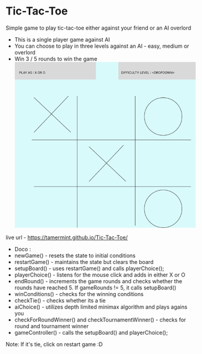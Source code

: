 # Tic-Tac-Toe
Simple game to play tic-tac-toe either against your friend or an AI overlord 
- This is a single player game against AI
- You can choose to play in three levels against an AI - easy, medium or overlord
- Win 3 / 5 rounds to win the game
![Figma Skeleton for Web UI](./Tic-Tac-Toe.png)

live url - https://tamermint.github.io/Tic-Tac-Toe/

- Doco :
 - newGame() - resets the state to initial conditions
 - restartGame() - maintains the state but clears the board
 - setupBoard() - uses restartGame() and calls playerChoice();
 - playerChoice() - listens for the mouse click and adds in either X or O
 - endRound() - increments the game rounds and checks whether the rounds have reached 5. If 
    gameRounds != 5, it calls setupBoard()
 - winConditions() - checks for the winning conditions
 - checkTie() - checks whether its a tie
 - aiChoice() - utilizes depth limited minimax algorithm and plays agains you
 - checkForRoundWinner() and checkTournamentWinner() - checks for round and tournament winner
 - gameController() - calls the setupBoard() and playerChoice();

 Note: If it's tie, click on restart game :D
